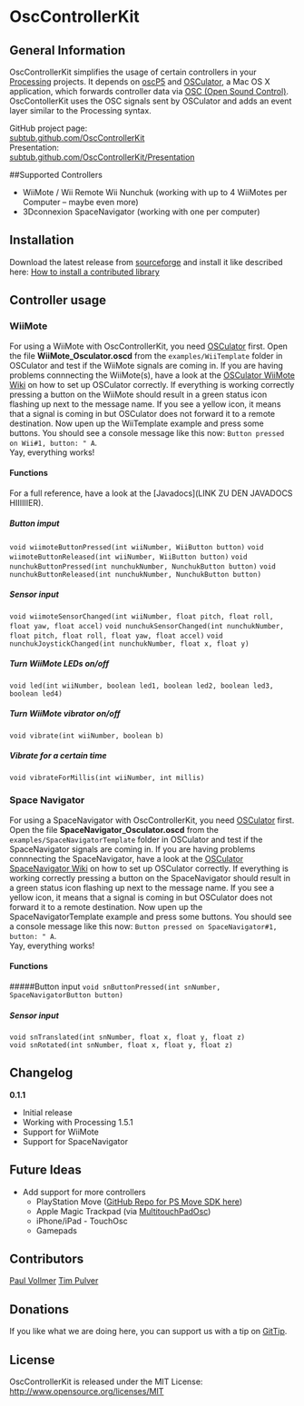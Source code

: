 # OscControllerKit  

## General Information  
OscControllerKit simplifies the usage of certain controllers in your [Processing](processing.org) projects. It depends on [oscP5](http://www.sojamo.de/libraries/oscP5/) and [OSCulator](http://www.osculator.net), a Mac OS X application, which forwards controller data via [OSC (Open Sound Control)](http://opensoundcontrol.org/introduction-osc). OscContollerKit uses the OSC signals sent by OSCulator and adds an event layer similar to the Processing syntax.

GitHub project page:  
[subtub.github.com/OscControllerKit](http://subtub.github.com/OscControllerKit)    
Presentation:  
[subtub.github.com/OscControllerKit/Presentation](http://subtub.github.com/OscControllerKit/Presentation)  

##Supported Controllers
- WiiMote / Wii Remote Wii Nunchuk (working with up to 4 WiiMotes per Computer – maybe even more)
- 3Dconnexion SpaceNavigator (working with one per computer)

## Installation
Download the latest release from [sourceforge](https://sourceforge.net/projects/osckit/files/) and install it like described here: [How to install a contributed library](http://wiki.processing.org/w/How_to_Install_a_Contributed_Library)

## Controller usage

### WiiMote
For using a WiiMote with OscControllerKit, you need [OSCulator](http://www.osculator.net) first. Open the file **WiiMote_Osculator.oscd** from the `examples/WiiTemplate` folder in OSCulator and test if the WiiMote signals are coming in. If you are having problems connnecting the WiiMote(s), have a look at the [OSCulator WiiMote Wiki](http://www.osculator.net/doc/faq:wiimote) on how to set up OSCulator correctly. 
If everything is working correctly pressing a button on the WiiMote should result in a green status icon flashing up next to the message name. If you see a yellow icon, it means that a signal is coming in but OSCulator does not forward it to a remote destination.
Now upen up the WiiTemplate example and press some buttons. You should see a console message like this now: `Button pressed on Wii#1, button: " A`.  
Yay, everything works!

#### Functions
For a full reference, have a look at the [Javadocs](LINK ZU DEN JAVADOCS HIIIIIIER).

##### Button imput
`void wiimoteButtonPressed(int wiiNumber, WiiButton button)`
`void wiimoteButtonReleased(int wiiNumber, WiiButton button)`
`void nunchukButtonPressed(int nunchukNumber, NunchukButton button)`
`void nunchukButtonReleased(int nunchukNumber, NunchukButton button)`

##### Sensor input
`void wiimoteSensorChanged(int wiiNumber, float pitch, float roll, float yaw, float accel)`
`void nunchukSensorChanged(int nunchukNumber, float pitch, float roll, float yaw, float accel)`
`void nunchukJoystickChanged(int nunchukNumber, float x, float y)`

##### Turn WiiMote LEDs on/off
`void led(int wiiNumber, boolean led1, boolean led2, boolean led3, boolean led4)`

##### Turn WiiMote vibrator on/off
`void vibrate(int wiiNumber, boolean b)`

##### Vibrate for a certain time
`void vibrateForMillis(int wiiNumber, int millis)`

### Space Navigator
For using a SpaceNavigator with OscControllerKit, you need [OSCulator](http://www.osculator.net) first. Open the file **SpaceNavigator_Osculator.oscd** from the `examples/SpaceNavigatorTemplate` folder in OSCulator and test if the SpaceNavigator signals are coming in. If you are having problems connnecting the SpaceNavigator, have a look at the [OSCulator SpaceNavigator Wiki](http://www.osculator.net/doc/manual:spacenavigator) on how to set up OSCulator correctly. 
If everything is working correctly pressing a button on the SpaceNavigator should result in a green status icon flashing up next to the message name. If you see a yellow icon, it means that a signal is coming in but OSCulator does not forward it to a remote destination.
Now upen up the SpaceNavigatorTemplate example and press some buttons. You should see a console message like this now: `Button pressed on SpaceNavigator#1, button: " A`.  
Yay, everything works!
 
#### Functions

#####Button input
`void snButtonPressed(int snNumber, SpaceNavigatorButton button)`

##### Sensor input
`void snTranslated(int snNumber, float x, float y, float z)`  
`void snRotated(int snNumber, float x, float y, float z)`  

## Changelog  
**0.1.1**  
- Initial release
- Working with Processing 1.5.1
- Support for WiiMote
- Support for SpaceNavigator
 
## Future Ideas
- Add support for more controllers
  - PlayStation Move ([GitHub Repo for PS Move SDK here](https://github.com/thp/psmoveapi))  
  - Apple Magic Trackpad (via [MultitouchPadOsc](https://github.com/wrongentertainment/MultitouchPadOsc/)) 
  - iPhone/iPad - TouchOsc  
  - Gamepads  

## Contributors  
[Paul Vollmer](http://wrong-entertainment.com)
[Tim Pulver](http://timpulver.de)

## Donations
If you like what we are doing here, you can support us with a tip on [GitTip](https://www.gittip.com/sub_tub/).

## License  
OscControllerKit is released under the MIT License: http://www.opensource.org/licenses/MIT    
